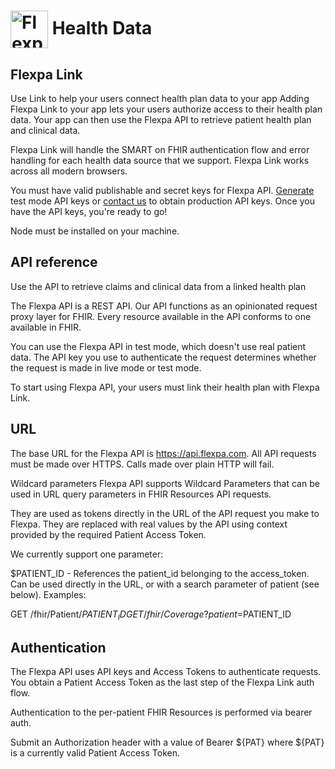 # <img src="./flexpa_logo.png" height="60px" align="center" alt="Flexpa logo"> Health Data  


## Flexpa Link

Use Link to help your users connect health plan data to your app
Adding Flexpa Link to your app lets your users authorize access to their health plan data. Your app can then use the Flexpa API to retrieve patient health plan and clinical data.

Flexpa Link will handle the SMART on FHIR authentication flow and error handling for each health data source that we support. Flexpa Link works across all modern browsers.
 


You must have valid publishable and secret keys for Flexpa API. [Generate](https://www.flexpa.com/docs/sdk/api#keys) test mode API keys or [contact us](https://automatemedical.typeform.com/to/mtwkkY2r?typeform-source=quickstart) to obtain production API keys. Once you have the API keys, you're ready to go!

Node must be installed on your machine.

## API reference


Use the API to retrieve claims and clinical data from a linked health plan

The Flexpa API is a REST API. Our API functions as an opinionated request proxy layer for FHIR. Every resource available in the API conforms to one available in FHIR.

You can use the Flexpa API in test mode, which doesn't use real patient data. The API key you use to authenticate the request determines whether the request is made in live mode or test mode.

To start using Flexpa API, your users must link their health plan with Flexpa Link.

## URL
The base URL for the Flexpa API is https://api.flexpa.com. All API requests must be made over HTTPS. Calls made over plain HTTP will fail.

Wildcard parameters
Flexpa API supports Wildcard Parameters that can be used in URL query parameters in FHIR Resources API requests.

They are used as tokens directly in the URL of the API request you make to Flexpa. They are replaced with real values by the API using context provided by the required Patient Access Token.

We currently support one parameter:

$PATIENT_ID - References the patient_id belonging to the access_token.
Can be used directly in the URL, or with a search parameter of patient (see below).
Examples:

GET /fhir/Patient/$PATIENT_ID
GET /fhir/Coverage?patient=$PATIENT_ID

## Authentication
The Flexpa API uses API keys and Access Tokens to authenticate requests. You obtain a Patient Access Token as the last step of the Flexpa Link auth flow.

Authentication to the per-patient FHIR Resources is performed via bearer auth.

Submit an Authorization header with a value of Bearer ${PAT} where ${PAT} is a currently valid Patient Access Token.
